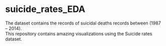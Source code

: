 # suicide_rates_EDA
The dataset contains the records of suicidal deaths records between (1987 – 2014).  <br>
This repository contains amazing visualizations using the Suicide rates dataset.

